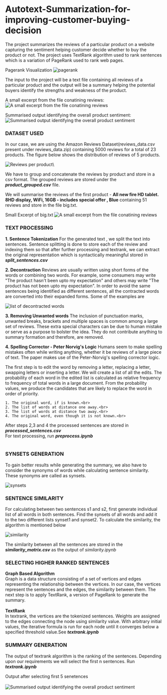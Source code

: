 # Autotext-Summarization-for-improving-customer-buying-decision
The project summarizes the reviews of a particular product on a website capturing the sentiment helping customer decide whether to buy the product or not. The project uses TextRank algorithm used to rank sentences which is a variation of PageRank used to rank web pages.

Pagerank Visualization
![pagerank](https://user-images.githubusercontent.com/51110977/68650108-2f72e880-054a-11ea-9e50-9464682aab5b.png)

The input to the project will be a text file containing all reviews of a particular product and the output will be a summary helping the potential buyers identify the strengths and weakness of the product.

A small excerpt from the file conatining reviews:
![A small excerpt from the file conatining reviews](https://user-images.githubusercontent.com/51110977/68645253-7c03f700-053d-11ea-8287-1ce39dbcdb6c.PNG)
 
 Summarised output identifying the overall product sentiment:
![Summarised output identifying the overall product sentiment](https://user-images.githubusercontent.com/51110977/68645334-b1a8e000-053d-11ea-82be-5da07733f18d.PNG)

<h3>DATASET USED</h3>

In our case, we are using the Amazon Reviews Dataset(reviews_data.csv present under reviews_data.zip) containing 5000 reviews for a total of 23 products. The figure below shows the distribution of reviews of 5 products.

![Reviews per product](https://user-images.githubusercontent.com/51110977/68646073-0fd6c280-0540-11ea-8b24-47b0213673f4.png)\

We have to group and concatenate the reviews by product and store in a csv format. The grouped reviews are stored under the <b><i>product_grouped.csv</i></b> file.

We will summarise the reviews of the first product - <b>All new fire HD tablet. 8HD display, WiFi, 16GB - includes special offer , Blue</b> containing 51 reviews and store in the file big.txt.

Small Excerpt of big.txt
![A small excerpt from the file conatining reviews](https://user-images.githubusercontent.com/51110977/68645253-7c03f700-053d-11ea-8287-1ce39dbcdb6c.PNG)
 
<h3>TEXT PROCESSING</h3>

<b>1. Sentence Tokenization</b>
For the generated text , we split the text into sentences. Sentence splitting is done to store each of the review and indexing them so that after further processing and textrank, we can extract the original representation which is syntactically meaningful stored in <b><i>split_sentences.csv</i></b>

<b>2. Decontraction</b>
Reviews are usually written using short forms of the words or combining two words. For example, some consumers may write "The product hasn't been upto my expectation" and others may write "The product has not been upto my expectation". In order to avoid the same sentences being identified as different sentences, all the contracted words are converted into their expanded forms. Some of the examples are

![list of decontracted words](https://user-images.githubusercontent.com/51110977/68647984-4236ee80-0545-11ea-9e23-a58a95f68726.PNG)

<b>3. Removing Unwanted words</b>
The inclusion of punctuation marks, unwanted breaks, brackets and multiple spaces is common among a large set of reviews. These extra special characters can be due to human mistake or serve as a purpose to bolster the idea. They do not contribute anything to summary formation and therefore, are removed.

<b>4. Spelling Corrector - Peter Norvig's Logic</b>
Humans seem to make spelling mistakes often while writing anything, whether it be reviews of a large piece of text. The paper makes use of the Peter-Norvig's spelling corrector logic. 

The first step is to edit the word by  removing a letter, replacing a letter, swapping letters or inserting a letter. We will create a list of all the edits. The probability of each word in the edited list is calculated as relative frequency to frequency of total words in a large document. From the probability values, we produce the candidates that are likely to replace the word in order of priority.

	1. The original word, if is known.<br>
	2. The list of words at distance one away.<br>
	3. The list of words at distance two away.<br>
	4. The original word, even though it is not known.<br>

After steps 2,3 and 4 the processed sentences are stored in <b><i>processed_sentences.csv</i></b>
<br>
For text processing, run <b><i>preprocess.ipynb</i></b>
<br><br>
<h3>SYNSETS GENERATION</h3>
To gain better results while generating the summary, we also have to consider the synonyms of words while calculating sentence similarity. These synonyms are called as synsets.

![synsets](https://user-images.githubusercontent.com/51110977/68648206-d3a66080-0545-11ea-9578-5cd871bb7eeb.PNG)

<h3>SENTENCE SIMILARITY</h3>
For calculating between two sentences s1 and s2, first generate individual list of all words in both sentences. Find the synsets of all words and add it to the two different lists synset1 and synset2. To calculate the similarity, the algorithm is mentioned below

![similarity](https://user-images.githubusercontent.com/51110977/68648286-04869580-0546-11ea-9bdd-37fc2191937c.PNG)

The similarity between all the sentences are stored in the <b><i>similarity_matrix.csv</i></b> as the output of <i></b>similarity.ipynb</i></b>

<h3>SELECTING HIGHER RANKED SENTENCES</h3>
<b>Graph Based Algorithm</b><br>
Graph is a data structure consisting of a set of vertices and edges representing the relationship between the vertices. In our case, the vertices represent the sentences and the edges, the similarity between them. The next step is to apply TextRank, a version of PageRank to generate the summary.
<br>
<br>
<b>TextRank</b><br>
In textrank, the vertices are the tokenized sentences. Weights are assigned to the edges connecting the node using similarity value. With arbitrary initial values, the iterative formula is run for each node until it converges below a specified threshold value.See <b><i>textrank.ipynb</i></b>

<h3>SUMMARY GENERATION</h3>
The output of textrank algorithm is the ranking of the sentences. Depending upon our requirements we will select the first n sentences.
Run <b><i>textrank.ipynb</i></b>

Output after selecting first 5 senetences<br><br>
![Summarised output identifying the overall product sentiment](https://user-images.githubusercontent.com/51110977/68645334-b1a8e000-053d-11ea-82be-5da07733f18d.PNG)

